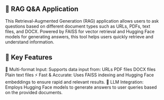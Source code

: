 ## 🚀 RAG Q&A Application
This Retrieval-Augmented Generation (RAG) application allows users to ask questions based on different document types such as URLs, PDFs, text files, and DOCX. Powered by FAISS for vector retrieval and Hugging Face models for generating answers, this tool helps users quickly retrieve and understand information.

## 🌟 Key Features
📄 Multi-format Input: Supports data input from:
URLs
PDF files
DOCX files
Plain text files
⚡ Fast & Accurate: Uses FAISS indexing and Hugging Face embeddings to ensure rapid and relevant results.
🤖 LLM Integration: Employs Hugging Face models to generate answers to user queries based on the provided documents.
